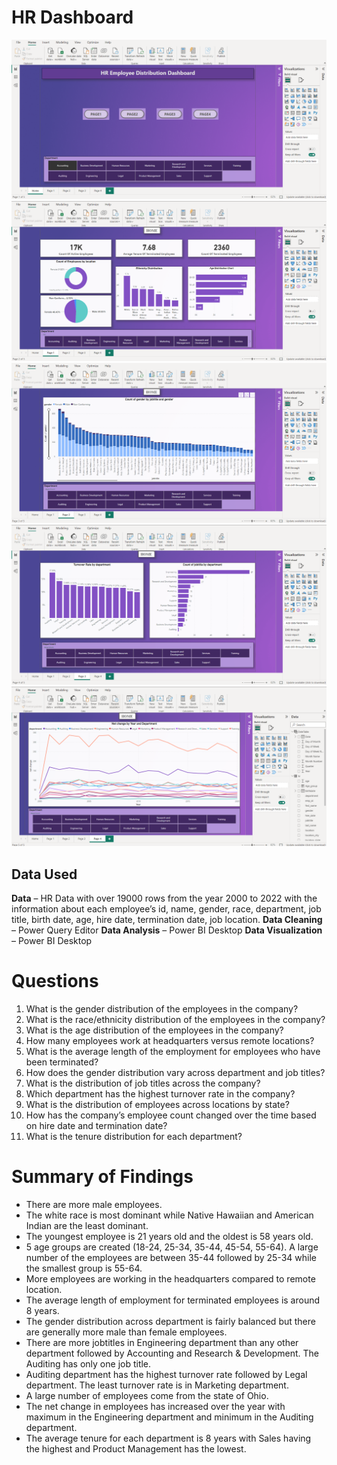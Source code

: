 # HR Dashboard

![screenshot1](https://github.com/Rushikesh2209/HR-Dashboard/blob/main/Images/Home.png)
![screenshot2](https://github.com/Rushikesh2209/HR-Dashboard/blob/main/Images/Page1.png)
![screenshot3](https://github.com/Rushikesh2209/HR-Dashboard/blob/main/Images/Page2.png)
![screenshot4](https://github.com/Rushikesh2209/HR-Dashboard/blob/main/Images/Page3.png)
![screenshot5](https://github.com/Rushikesh2209/HR-Dashboard/blob/main/Images/Page4.png)

## Data Used
**Data** – HR Data with over 19000 rows from the year 2000 to 2022 with the information about each employee’s id, name, gender, race, department, job title, birth date, age, hire date, termination date, job location.
**Data Cleaning** – Power Query Editor
**Data Analysis** – Power BI Desktop
**Data Visualization** – Power BI Desktop

# Questions
1.  What is the gender distribution of the employees in the company?
2.  What is the race/ethnicity distribution of the employees in the company?
3.  What is the age distribution of the employees in the company?
4.  How many employees work at headquarters versus remote locations?
5.  What is the average length of the employment for employees who have been terminated?
6.  How does the gender distribution vary across department and job titles?
7.  What is the distribution of job titles across the company?
8.  Which department has the highest turnover rate in the company?
9.  What is the distribution of employees across locations by state?
10. How has the company’s employee count changed over the time based on hire date and termination date?
11. What is the tenure distribution for each department?

# Summary of Findings
- There are more male employees.
- The white race is most dominant while Native Hawaiian and American Indian are the least dominant.
- The youngest employee is 21 years old and the oldest is 58 years old.
- 5 age groups are created (18-24, 25-34, 35-44, 45-54, 55-64). A large number of the employees are between 35-44 followed by 25-34 while the smallest group is 55-64.
- More employees are working in the headquarters compared to remote location.
- The average length of employment for terminated employees is around 8 years.
- The gender distribution across department is fairly balanced but there are generally more male than female employees.
- There are more jobtitles in Engineering department than any other department followed by Accounting and Research & Development. The Auditing has only one job title.
- Auditing department has the highest turnover rate followed by Legal department. The least turnover rate is in Marketing department.
- A large number of employees come from the state of Ohio.
- The net change in employees has increased over the year with maximum in the Engineering department and minimum in the Auditing department.
- The average tenure for each department is 8 years with Sales having the highest and Product Management has the lowest.
